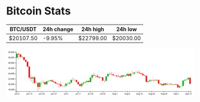 # Bitcoin Stats

BTC/USDT|24h change|24h high|24h low|
|---|---|---|---|
|$20107.50|-9.95%|$22799.00|$20030.00|

<img src="./chart.svg">
